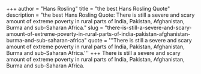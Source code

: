 +++
author = "Hans Rosling"
title = "the best Hans Rosling Quote"
description = "the best Hans Rosling Quote: There is still a severe and scary amount of extreme poverty in rural parts of India, Pakistan, Afghanistan, Burma and sub-Saharan Africa."
slug = "there-is-still-a-severe-and-scary-amount-of-extreme-poverty-in-rural-parts-of-india-pakistan-afghanistan-burma-and-sub-saharan-africa"
quote = '''There is still a severe and scary amount of extreme poverty in rural parts of India, Pakistan, Afghanistan, Burma and sub-Saharan Africa.'''
+++
There is still a severe and scary amount of extreme poverty in rural parts of India, Pakistan, Afghanistan, Burma and sub-Saharan Africa.
